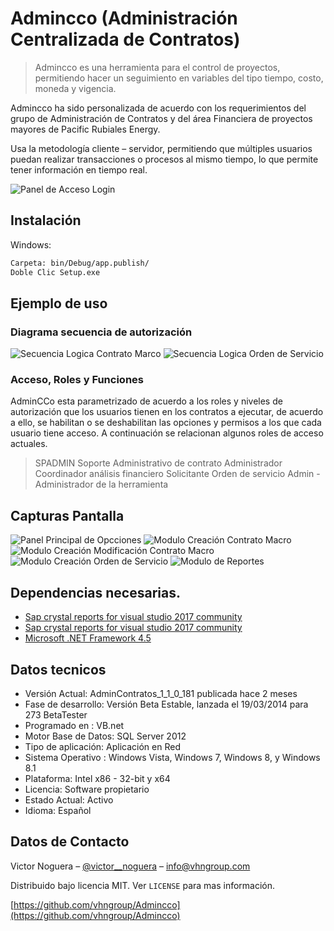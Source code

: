 # Admincco (Administración Centralizada de Contratos) 
> Admincco es una herramienta para el control de proyectos, permitiendo hacer un seguimiento en variables del tipo tiempo, costo, moneda y vigencia.

Admincco ha sido personalizada de acuerdo con los requerimientos del grupo de Administración de Contratos y del área Financiera de proyectos mayores de Pacific Rubiales Energy.

Usa la metodología cliente – servidor, permitiendo que múltiples usuarios puedan realizar transacciones o procesos al mismo tiempo, lo que permite tener información en tiempo real.


![Panel de Acceso Login](https://github.com/vhngroup/Admincco/blob/master/Images/Captura_1_Admincco.png)

## Instalación

Windows:
```sh
Carpeta: bin/Debug/app.publish/
Doble Clic Setup.exe
```

## Ejemplo de uso
### Diagrama secuencia de autorización
![Secuencia Logica Contrato Marco](https://github.com/vhngroup/Admincco/blob/master/Images/Flujos_de_Trabajo.png)
![Secuencia Logica Orden de Servicio](https://github.com/vhngroup/Admincco/blob/master/Images/Flujos_de_Trabajo2.png)

### Acceso, Roles y Funciones
AdminCCo  esta parametrizado de acuerdo a los roles y niveles de autorización que los usuarios tienen en los contratos a ejecutar, de acuerdo a ello, se habilitan o se deshabilitan las opciones y permisos a los que cada usuario tiene acceso. 
A continuación se relacionan algunos roles de acceso actuales.
> SPADMIN Soporte Administrativo de  contrato
> Administrador
> Coordinador análisis financiero
> Solicitante Orden de servicio
> Admin - Administrador de la herramienta

## Capturas Pantalla
![Panel Principal de Opcciones](https://github.com/vhngroup/Admincco/blob/master/Images/Captura_1_Admincco2.png)
![Modulo Creación Contrato Macro](https://github.com/vhngroup/Admincco/blob/master/Images/Flujos_de_Trabajo3.png)
![Modulo Creación Modificación Contrato Macro](https://github.com/vhngroup/Admincco/blob/master/Images/Flujos_de_Trabajo4.png)
![Modulo Creación Orden de Servicio](https://github.com/vhngroup/Admincco/blob/master/Images/Flujos_de_Trabajo5.png)
![Modulo de Reportes](https://github.com/vhngroup/Admincco/blob/master/Images/Flujos_de_Trabajo6.png)

## Dependencias necesarias.
* [Sap crystal reports for visual studio 2017 community](https://www.sap.com/latinamerica/products/crystal-visual-studio.html)
* [Sap crystal reports for visual studio 2017 community](https://www.sap.com/latinamerica/products/crystal-visual-studio.html)
* [Microsoft .NET Framework 4.5](https://www.microsoft.com/es-co/download/details.aspx?id=30653)

## Datos tecnicos

* Versión Actual: AdminContratos_1_1_0_181 publicada hace 2 meses
* Fase de desarrollo: Versión Beta Estable, lanzada el 19/03/2014 para 273 BetaTester
* Programado en : VB.net
* Motor Base de Datos: SQL Server 2012
* Tipo de aplicación: Aplicación en Red
* Sistema Operativo : Windows Vista, Windows 7, Windows 8, y Windows 8.1
* Plataforma: Intel x86 - 32-bit y x64
* Licencia: Software propietario
* Estado Actual: Activo
* Idioma: Español

## Datos de Contacto

Victor Noguera – [@victor__noguera](https://twitter.com/victor__noguera) – info@vhngroup.com

Distribuido bajo licencia MIT. Ver ``LICENSE`` para mas información.

[https://github.com/vhngroup/Admincco](https://github.com/vhngroup/Admincco)
